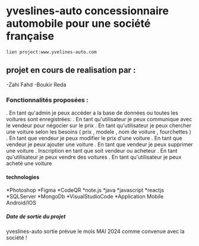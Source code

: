 # yveslines-auto concessionnaire automobile pour une société  française
    lien project:www.yvelines-auto.com

## projet en cours de realisation par :
  -Zahi Fahd
  -Boukir Reda

### Fonctionnalités proposées :

. En tant qu'admin je peux accéder a la base de données ou toutes les voitures sont enregistrées:
. En tant qu'utilisateur je peux communique avec le vendeur pour négocier sur le prix
. En tant qu'utilisateur je peux chercher une voiture selon les besoins ( prix , modele , nom de voiture , fourchettes )
. En tant que vendeur je peux modifier le prix d'une voiture
. En tant que vendeur je peux ajouter une voiture
. En tant que vendeur je peux supprimer une voiture
. Inscription en tant que soit vendeur ou acheteur
. En tant qu'utilisateur je peux vendre des voitures
. En tant qu'utilisateur je peux acheté une voiture

#### technologies 
*Photoshop
*Figma
*CodeQR
*note.js
*java
*javascript
*reactjs
*SQLServer
*MongoDb
*VisualStudioCode
*Application Mobile Android/IOS


##### Date de sortie du projet 
yveslines-auto sortie prévue le mois MAI 2024 comme convenue avec la société  !
